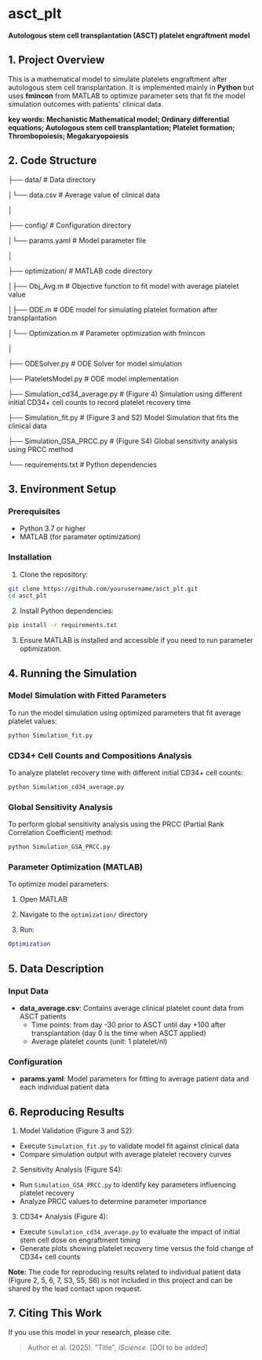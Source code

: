 # asct_plt

**Autologous stem cell transplantation (ASCT) platelet engraftment model**

## 1. Project Overview

This is a mathematical model to simulate platelets engraftment after autologous stem cell transplantation. It is implemented mainly in **Python** but uses **fmincon** from MATLAB to optimize parameter sets that fit the model simulation outcomes with patients' clinical data. 

**key words: Mechanistic Mathematical model; Ordinary differential equations; Autologous stem cell transplantation; Platelet formation; Thrombopoiesis; Megakaryopoiesis** 

## 2. Code Structure

├── data/ 			   		   # Data directory

│└── data.csv 		   		   # Average value of clinical data

│

├── config/ 			  		 # Configuration directory

│└── params.yaml 	    		 # Model parameter file

│

├── optimization/ 	      		 # MATLAB code directory

│├── Obj_Avg.m 				 # Objective function to fit model with average platelet value

│├── ODE.m 					# ODE model for simulating platelet formation after transplantation

│└── Optimization.m 	                 # Parameter optimization with fmincon

│

├── ODESolver.py				# ODE Solver for model simulation

├── PlateletsModel.py			# ODE model implementation

├── Simulation_cd34_average.py     # (Figure 4) Simulation using different initial CD34+ cell counts to record platelet recovery time

├── Simulation_fit.py	                  # (Figure 3 and S2) Model Simulation that fits the clinical data

├── Simulation_GSA_PRCC.py	   # (Figure S4) Global sensitivity analysis using PRCC method

└──  requirements.txt			# Python dependencies

## 3. Environment Setup

### Prerequisites

- Python 3.7 or higher
- MATLAB (for parameter optimization)

### Installation

1. Clone the repository:

```bash
git clone https://github.com/yourusername/asct_plt.git
cd asct_plt
```

2. Install Python dependencies:

```bash
pip install -r requirements.txt
```

3. Ensure MATLAB is installed and accessible if you need to run parameter optimization.

   

## 4. Running the Simulation

### Model Simulation with Fitted Parameters

To run the model simulation using optimized parameters that fit average platelet values:

```bash
python Simulation_fit.py
```

### CD34+ Cell Counts and Compositions Analysis

To analyze platelet recovery time with different initial CD34+ cell counts:

```bash
python Simulation_cd34_average.py
```

### Global Sensitivity Analysis

To perform global sensitivity analysis using the PRCC (Partial Rank Correlation Coefficient) method:

```bash
python Simulation_GSA_PRCC.py
```

### Parameter Optimization (MATLAB)

To optimize model parameters:

1. Open MATLAB

2. Navigate to the `optimization/` directory

3. Run:

```matlab
Optimization
```

   

## 5. Data Description

### Input Data

- **data_average.csv**: Contains average clinical platelet count data from ASCT patients
  - Time points: from day -30 prior to ASCT until day +100 after transplantation (day 0 is the time when ASCT applied) 
  - Average platelet counts (unit: 1 platelet/nl) 

### Configuration

- **params.yaml**: Model parameters for fitting to average patient data and each individual patient data 

## 6. Reproducing Results

1. Model Validation (Figure 3 and S2):

- Execute `Simulation_fit.py` to validate model fit against clinical data
- Compare simulation output with average platelet recovery curves

2. Sensitivity Analysis (Figure S4):

- Run `Simulation_GSA_PRCC.py` to identify key parameters influencing platelet recovery
- Analyze PRCC values to determine parameter importance

3. CD34+ Analysis (Figure 4):

- Execute `Simulation_cd34_average.py` to evaluate the impact of initial stem cell dose on engraftment timing
- Generate plots showing platelet recovery time versus the fold change of CD34+ cell counts

**Note:** The code for reproducing results related to individual patient data (Figure 2, 5, 6, 7, S3, S5, S6) is not included in this project and can be shared by the lead contact upon request.

## 7. Citing This Work

If you use this model in your research, please cite:

> Author et al. (2025). "Title", *iScience*. [DOI to be added]



 